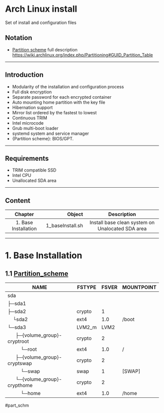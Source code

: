 # Arch Linux install
Set of install and configuration files

## Notation
- [Partition scheme](#part-scheme) full description https://wiki.archlinux.org/index.php/Partitioning#GUID_Partition_Table
---
## Introduction
- Modularity of the installation and configuration process
- Full disk encryption
- Separate password for each encrypted container
- Auto mounting home partition with the key file
- Hibernation support
- Mirror list ordered by the fastest to lowest
- Continuous TRIM
- Intel microcode
- Grub multi-boot loader
- systemd system and service manager
- {Partition scheme}: BIOS/GPT.
---
## Requirements
- TRIM compatible SSD
- Intel CPU
- Unallocated SDA area
---
## Content
Chapter|      Object|       Description|
|:---:|---:|:---:|
| 1. Base Installation|   1_baseInstall.sh|Install base clean system on Unalocated SDA area|
---
# 1. Base Installation
  ## 1.1 [Partition_scheme](#Partition-scheme)
  |NAME|FSTYPE|FSVER|MOUNTPOINT|
  | --- | --- | --- | --- |
  |sda|||
  ├─sda1|||
  ├─sda2|crypto|1|
  &nbsp;&nbsp;&nbsp;&nbsp;└sda2|ext4|1.0|/boot
  └─sda3|LVM2_m|LVM2|
   &nbsp;&nbsp;&nbsp;&nbsp;&nbsp;&nbsp;├─{volume_group}-cryptroot|crypto|2|
   &nbsp;&nbsp;&nbsp;&nbsp;&nbsp;&nbsp;&nbsp;&nbsp;&nbsp;&nbsp;└─root|ext4|1.0|/|
   &nbsp;&nbsp;&nbsp;&nbsp;&nbsp;&nbsp;├─{volume_group}-cryptswap|crypto|2|
   &nbsp;&nbsp;&nbsp;&nbsp;&nbsp;&nbsp;&nbsp;&nbsp;&nbsp;&nbsp;└─swap|swap|1|\[SWAP\]|
   &nbsp;&nbsp;&nbsp;&nbsp;&nbsp;&nbsp;└─{volume_group}-crypthome|crypto|2|
   &nbsp;&nbsp;&nbsp;&nbsp;&nbsp;&nbsp;&nbsp;&nbsp;&nbsp;&nbsp;└─home|ext4|1.0|/home|
  
#part_schm
